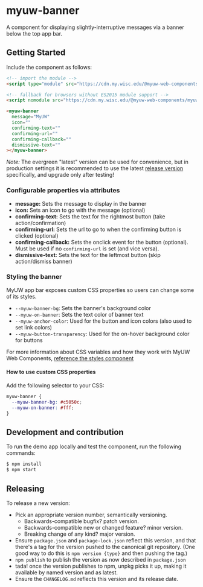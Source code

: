 # myuw-banner

A component for displaying slightly-interruptive messages via a banner below the top app bar.

## Getting Started

Include the component as follows:

```html
<!-- import the module -->
<script type="module" src="https://cdn.my.wisc.edu/@myuw-web-components/myuw-banner@latest/myuw-banner.min.mjs"></script>

<!-- fallback for browsers without ES2015 module support -->
<script nomodule src="https://cdn.my.wisc.edu/@myuw-web-components/myuw-banner@latest/myuw-banner.min.js"></script>

<myuw-banner
  message="MyUW"
  icon=""
  confirming-text=""
  confirming-url=""
  confirming-callback=""
  dismissive-text=""
></myuw-banner>
```

_Note:_ The evergreen "latest" version can be used for convenience, but in production settings it is recommended to use the latest [release version](https://github.com/myuw-web-components/myuw-banner/releases) specifically, and upgrade only after testing!

### Configurable properties via attributes

- **message:** Sets the message to display in the banner
- **icon:** Sets an icon to go with the message (optional)
- **confirming-text:** Sets the text for the rightmost button (take action/confirmation)
- **confirming-url:** Sets the url to go to when the confirming button is clicked (optional)
- **confirming-callback:** Sets the onclick event for the button (optional). Must be used if no `confirming-url` is set (and vice versa).
- **dismissive-text:** Sets the text for the leftmost button (skip action/dismiss banner)

### Styling the banner

MyUW app bar exposes custom CSS properties so users can change some of its styles.

- `--myuw-banner-bg`: Sets the banner's background color
- `--myuw-on-banner`: Sets the text color of banner text
- `--myuw-anchor-color`: Used for the button and icon colors (also used to set link colors)
- `--myuw-button-transparency`: Used for the on-hover background color for buttons


For more information about CSS variables and how they work with MyUW Web Components, [reference the styles component](https://github.com/myuw-web-components/myuw-app-styles "reference the styles component")

#### How to use custom CSS properties

Add the following selector to your CSS:

```css
myuw-banner {
  --myuw-banner-bg: #c5050c;
  --myuw-on-banner: #fff;
}
```

## Development and contribution

To run the demo app locally and test the component, run the following commands:

```bash
$ npm install
$ npm start
```

## Releasing

To release a new version:

- Pick an appropriate version number, semantically versioning.
  - Backwards-compatible bugfix? patch version.
  - Backwards-compatible new or changed feature? minor version.
  - Breaking change of any kind? major version.
- Ensure `package.json` and `package-lock.json` reflect this version,
  and that there's a tag for the version pushed to the canonical git repository.
  (One good way to do this is `npm version {type}` and then pushing the tag.)
- `npm publish` to publish the version as now described in `package.json`
- tada! once the version publishes to npm,
  unpkg picks it up, making it available by named version and as latest.
- Ensure the `CHANGELOG.md` reflects this version and its release date.
